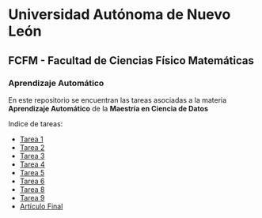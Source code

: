 # Universidad Autónoma de Nuevo León

## FCFM - Facultad de Ciencias Físico Matemáticas

### Aprendizaje Automático

En este repositorio se encuentran las tareas asociadas a la materia **Aprendizaje Automático** de la **Maestría en Ciencia de Datos**

Indice de tareas:
* [Tarea 1](/Tarea1.ipynb)
* [Tarea 2](/Tarea2.ipynb)
* [Tarea 3](/Tarea3.ipynb)
* [Tarea 4](/Tarea4.ipynb)
* [Tarea 5](/Tarea5.ipynb)
* [Tarea 6](/Tarea6.ipynb)
* [Tarea 8](/Tarea8.ipynb)
* [Tarea 9](/Tarea9.ipynb)
* [Artículo Final](/Artículo.ipynb)